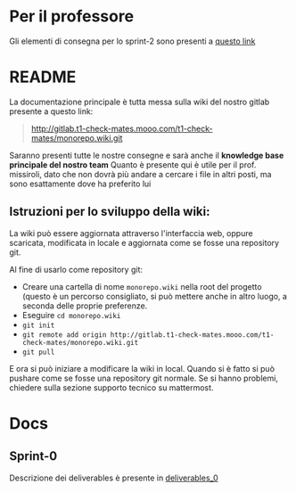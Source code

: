 # Per il professore

Gli elementi di consegna per lo sprint-2 sono presenti a [questo link](http://gitlab.t1-check-mates.mooo.com/t1-check-mates/monorepo/-/wikis/consegne/deliverables_2)


# README

La documentazione principale è tutta messa sulla wiki del nostro gitlab presente a questo link:

> http://gitlab.t1-check-mates.mooo.com/t1-check-mates/monorepo.wiki.git 

Saranno presenti tutte le nostre consegne e sarà anche il **knowledge base principale del nostro team**
Quanto è presente qui è utile per il prof. missiroli, dato che non dovrà più andare a cercare i file in altri posti, ma sono esattamente dove ha preferito lui


## Istruzioni per lo sviluppo della wiki:

La wiki può essere aggiornata attraverso l'interfaccia web, oppure scaricata, modificata in locale e aggiornata come se fosse una repository git.

Al fine di usarlo come repository git:
- Creare una cartella di nome `monorepo.wiki` nella root del progetto (questo è un percorso consigliato, si può mettere anche in altro luogo, a seconda delle proprie preferenze.
- Eseguire `cd monorepo.wiki`
- `git init`
- `git remote add origin http://gitlab.t1-check-mates.mooo.com/t1-check-mates/monorepo.wiki.git `
- `git pull`

E ora si può iniziare a modificare la wiki in local.
Quando si è fatto si può pushare come se fosse una repository git normale.
Se si hanno problemi, chiedere sulla sezione supporto tecnico su mattermost.

# Docs

## Sprint-0

Descrizione dei deliverables è presente in [deliverables_0](deliverables_0.md)


